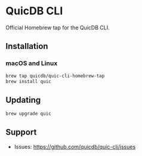 # QuicDB CLI

Official Homebrew tap for the QuicDB CLI.

## Installation

### macOS and Linux

```bash
brew tap quicdb/quic-cli-homebrew-tap
brew install quic
```

## Updating

```bash
brew upgrade quic
```

## Support

- Issues: https://github.com/quicdb/quic-cli/issues
